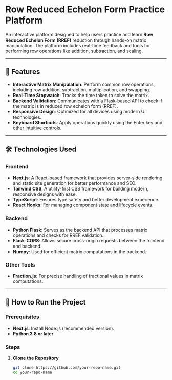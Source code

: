 # Row Reduced Echelon Form Practice Platform

An interactive platform designed to help users practice and learn **Row Reduced Echelon Form (RREF)** reduction through hands-on matrix manipulation. The platform includes real-time feedback and tools for performing row operations like addition, subtraction, and scaling.

---

## 🚀 Features

- **Interactive Matrix Manipulation**: Perform common row operations, including row addition, subtraction, multiplication, and swapping.
- **Real-Time Stopwatch**: Tracks the time taken to solve the matrix.
- **Backend Validation**: Communicates with a Flask-based API to check if the matrix is in reduced row echelon form (RREF).
- **Responsive Design**: Optimized for all devices using modern UI technologies.
- **Keyboard Shortcuts**: Apply operations quickly using the Enter key and other intuitive controls.

---

## 🛠️ Technologies Used

### Frontend
- **Next.js**: A React-based framework that provides server-side rendering and static site generation for better performance and SEO.
- **Tailwind CSS**: A utility-first CSS framework for building modern, responsive designs with ease.
- **TypeScript**: Ensures type safety and better development experience.
- **React Hooks**: For managing component state and lifecycle events.

### Backend
- **Python Flask**: Serves as the backend API that processes matrix operations and checks for RREF validation.
- **Flask-CORS**: Allows secure cross-origin requests between the frontend and backend.
- **Numpy**: Used for efficient matrix computations in the backend.

### Other Tools
- **Fraction.js**: For precise handling of fractional values in matrix computations.

---

## 📖 How to Run the Project

### Prerequisites
- **Next.js**: Install Node.js (recommended version).
- **Python 3.8 or later**

### Steps
1. **Clone the Repository**
   ```bash
   git clone https://github.com/your-repo-name.git
   cd your-repo-name
